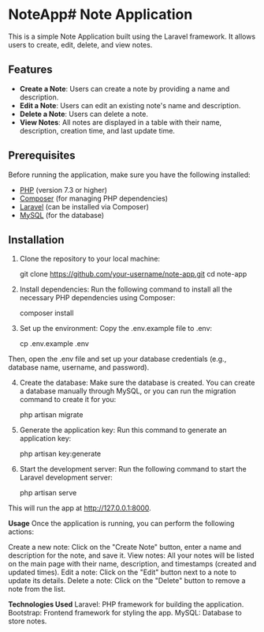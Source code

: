 # NoteApp# Note Application

This is a simple Note Application built using the Laravel framework. It allows users to create, edit, delete, and view notes.

## Features

- **Create a Note**: Users can create a note by providing a name and description.
- **Edit a Note**: Users can edit an existing note's name and description.
- **Delete a Note**: Users can delete a note.
- **View Notes**: All notes are displayed in a table with their name, description, creation time, and last update time.

## Prerequisites

Before running the application, make sure you have the following installed:

- [PHP](https://www.php.net/manual/en/install.php) (version 7.3 or higher)
- [Composer](https://getcomposer.org/) (for managing PHP dependencies)
- [Laravel](https://laravel.com/docs/8.x/installation) (can be installed via Composer)
- [MySQL](https://dev.mysql.com/downloads/) (for the database)

## Installation

1. Clone the repository to your local machine:

   git clone https://github.com/your-username/note-app.git
   cd note-app

2. Install dependencies:
Run the following command to install all the necessary PHP dependencies using Composer:

    composer install

3. Set up the environment:
Copy the .env.example file to .env:

    cp .env.example .env

Then, open the .env file and set up your database credentials (e.g., database name, username, and password).

4. Create the database:
Make sure the database is created. You can create a database manually through MySQL, or you can run the migration command to create it for you:

    php artisan migrate

5. Generate the application key:
Run this command to generate an application key:

    php artisan key:generate
    
6. Start the development server:
Run the following command to start the Laravel development server:

    php artisan serve

This will run the app at http://127.0.0.1:8000.


**Usage**
Once the application is running, you can perform the following actions:

Create a new note: Click on the "Create Note" button, enter a name and description for the note, and save it.
View notes: All your notes will be listed on the main page with their name, description, and timestamps (created and updated times).
Edit a note: Click on the "Edit" button next to a note to update its details.
Delete a note: Click on the "Delete" button to remove a note from the list.

**Technologies Used**
Laravel: PHP framework for building the application.
Bootstrap: Frontend framework for styling the app.
MySQL: Database to store notes.